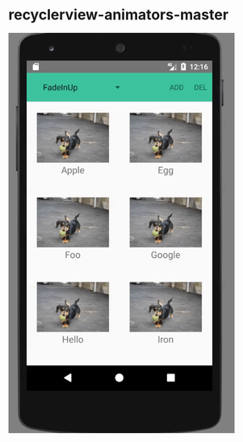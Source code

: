# recyclerview-animators-master
![](https://github.com/gb0302/recyclerview-animators-master/blob/master/jpg/ezgif-2-721320f0ab.gif)
